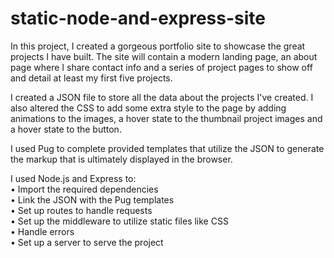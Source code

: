# static-node-and-express-site
In this project, I created a gorgeous portfolio site to showcase the great projects I have built. The site will contain a modern landing page, an about page where I share contact info and a series of project pages to show off and detail at least my first five projects.

I created a JSON file to store all the data about the projects I've created. I also altered the CSS to add some extra style to the page by adding animations to the images, a hover state to the thumbnail project images and a hover state to the button.

I used Pug to complete provided templates that utilize the JSON to generate the markup that is ultimately displayed in the browser.

I used Node.js and Express to:<br>
• Import the required dependencies<br>
• Link the JSON with the Pug templates<br>
• Set up routes to handle requests<br>
• Set up the middleware to utilize static files like CSS<br>
• Handle errors<br>
• Set up a server to serve the project<br>
